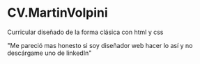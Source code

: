 # CV.MartinVolpini
Curricular diseñado de la forma clásica con html y css

"Me pareció mas honesto si soy diseñador web hacer lo así y no descárgame uno de linkedIn"